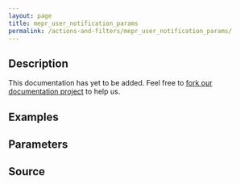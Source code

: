 ```yaml
---
layout: page
title: mepr_user_notification_params
permalink: /actions-and-filters/mepr_user_notification_params/
---
```


## Description

This documentation has yet to be added. Feel free to [fork our documentation project](https://github.com/caseproof/memberpress-docs) to help us.

## Examples


## Parameters


## Source

